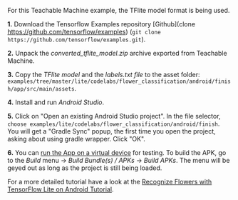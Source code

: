 For this Teachable Machine example, the TFlite model format is being used.

**1.** Download the Tensorflow Examples repository [Github](clone https://github.com/tensorflow/examples) (`git clone https://github.com/tensorflow/examples.git`).

**2.** Unpack the _converted_tflite_model.zip_ archive exported from Teachable Machine.

**3.** Copy the _TFlite model_ and the _labels.txt file_ to the asset folder: `examples/tree/master/lite/codelabs/flower_classification/android/finish/app/src/main/assets`.

**4.** Install and run _Android Studio_.

**5.** Click on "Open an existing Android Studio project". In the file selector, `choose examples/lite/codelabs/flower_classification/android/finish`. You will get a "Gradle Sync" popup, the first time you open the project, asking about using gradle wrapper. Click "OK".

**6.** You can [run the App on a virtual device](https://codelabs.developers.google.com/codelabs/recognize-flowers-with-tensorflow-on-android/?hl=de#7) for testing. To build the APK, go to the _Build_ menu -> _Build Bundle(s) / APKs_ -> _Build APKs_. The menu will be geyed out as long as the project is still being loaded.

For a more detailed tutorial have a look at the [Recognize Flowers with TensorFlow Lite on Android Tutorial](https://codelabs.developers.google.com/codelabs/recognize-flowers-with-tensorflow-on-android/).

